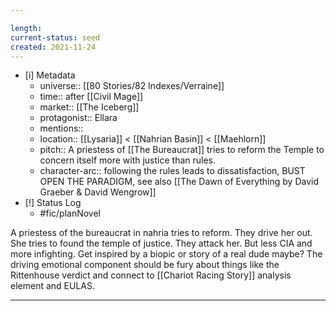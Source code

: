 ```yaml
---

length:
current-status: seed
created: 2021-11-24
---
```


- [i] Metadata
	- universe:: [[80 Stories/82 Indexes/Verraine]]
	- time:: after [[Civil Mage]]
	- market:: [[The Iceberg]]
	- protagonist:: Ellara
	- mentions::
	- location:: [[Lysaria]] < [[Nahrian Basin]] < [[Maehlorn]]
	- pitch:: A priestess of [[The Bureaucrat]] tries to reform the Temple to concern itself more with justice than rules. 
	- character-arc:: following the rules leads to dissatisfaction, BUST OPEN THE PARADIGM, see also [[The Dawn of Everything by David Graeber & David Wengrow]]
- [!] Status Log
	- #fic/planNovel 


A priestess of the bureaucrat in nahria tries to reform. They drive her out. She tries to found the temple of justice. They attack her. But less CIA and more infighting. Get inspired by a biopic or story of a real dude maybe? The driving emotional component should be fury about things like the Rittenhouse verdict and connect to [[Chariot Racing Story]] analysis element and EULAS. 

* * * 
